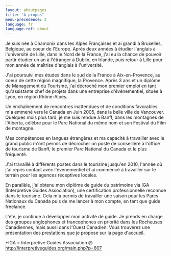 ```yaml
---
layout: aboutpages
title: "A propos"
menu-precedence: 2
language: fr
language-ref: about
---
```


Je suis née à Chamonix dans les Alpes Françaises et ai grandi à Bruxelles, Belgique, au coeur de l'Europe. Après deux années à étudier l'anglais à l'université de Lille, dans le Nord de la France, j'ai eu la chance de pouvoir partir étudier un an à l'étranger à Dublin, en Irlande, puis retour à Lille pour mon année de maîtrise d'anglais à l'université.

J'ai poursuivi mes études dans le sud de la France à Aix-en-Provence, au coeur de cette région magnifique, la Provence. Après 3 ans et un diplôme de Management du Tourisme, j'ai décroché mon premier emploi en tant qu'assistante chef de projets dans une entreprise d'événementiel, située à Lyon, en région Rhône-Alpes.

Un enchaînement de rencontres inattendues et de conditions favorables m'a emmené vers le Canada en Juin 2005, dans la belle ville de Vancouver. Quelques mois plus tard, je me suis rendue à Banff, dans les montagnes de l'Alberta, célèbre pour le Parc National du même nom et son Festival du Film de montagne.

Mes compétences en langues étrangères et ma capacité à travailler avec le grand public m'ont permis de décrocher un poste de conseillère à l'office de tourisme de Banff, le premier Parc National du Canada et le plus fréquenté.

J'ai travaillé à différents postes dans le tourisme jusqu'en 2010, l'année où j'ai repris contact avec l'événementiel et ai commencé à travailler sur le terrain pour les agences réceptives locales.

En parallèle, j'ai obtenu mon diplôme de guide du patrimoine via IGA (Interpretive Guides Association), une certification professionnelle reconnue dans le tourisme. Cela m'a permis de travailler une saison pour les Parcs Nationaux du Canada puis de me lancer à mon compte, en tant que guide freelance.

L'été, je continue à développer mon activité de guide. Je prends en charge des groupes anglophones et francophones en priorité dans les Rocheuses Canadiennes, mais aussi dans l'Ouest Canadien. Vous trouverez une présentation des prestations que je propose sur la page d'accueil.

\*IGA = Interpretive Guides Association @ http://interpretiveguides.org/main.php?p=607
